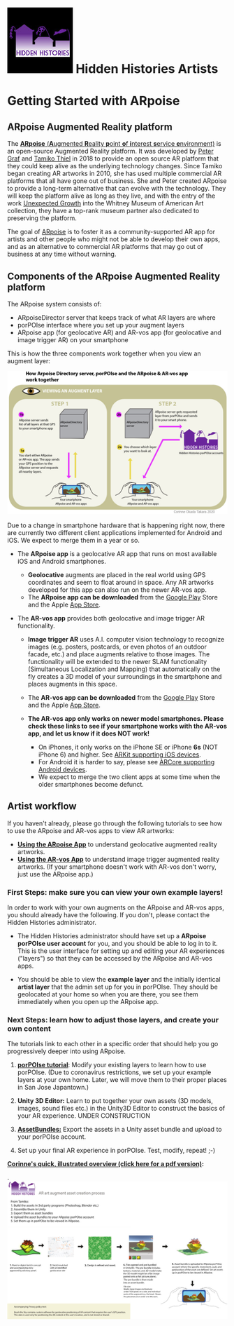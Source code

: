 # ![Hidden Histories Logo](/images/hiddenhistories-logo.png) Hidden Histories Artists
# Getting Started with ARpoise 

## ARpoise Augmented Reality platform

The [**ARpoise** (**A**ugmented **R**eality **p**oint **o**f **i**nterest **s**ervice **e**nvironment)](http://arpoise.com/) is an open-source Augmented Reality platform. It was developed by [Peter Graf](http://mission-base.com/peter/) and [Tamiko Thiel](http://tamikothiel.com/) in 2018 to provide an open source AR platform that they could keep alive as the underlying technology changes. Since Tamiko began creating AR artworks in 2010, she has used multiple commercial AR platforms that all have gone out of business. She and Peter created ARpoise to provide a long-term alternative that can evolve with the technology. They will keep the platform alive as long as they live, and with the entry of the work [Unexpected Growth](http://tamikothiel.com/unexpectedgrowth/) into the Whitney Museum of American Art collection, they have a top-rank museum partner also dedicated to preserving the platform. 

The goal of [ARpoise](http://arpoise.com/) is to foster it as a community-supported AR app for artists and other people who might not be able to develop their own apps, and as an alternative to commercial AR platforms that may go out of business at any time without warning. 

## Components of the ARpoise Augmented Reality platform

The ARpoise system consists of:

- ARpoiseDirector server that keeps track of what AR layers are where
- porPOIse interface where you set up your augment layers
- ARpoise app (for geolocative AR) and AR-vos app (for geolocative and image trigger AR) on your smartphone

This is how the three components work together when you view an augment layer:

![Corinne's overview of viewing AR with ARpoise](images/hiddenhistories-ARviewingWorkflow_v3_1024w.png)

Due to a change in smartphone hardware that is happening right now, there are currently two different client applications implemented for Android and iOS. We expect to merge them in a year or so. 

- The **ARpoise app** is a geolocative AR app that runs on most available iOS and Android smartphones. 
  - **Geolocative** augments are placed in the real world using GPS coordinates and seem to float around in space. Any AR artworks developed for this app can also run on the newer AR-vos app. 
  - The **ARpoise app can be downloaded** from the [Google Play](https://play.google.com/store/apps/details?id=com.arpoise.ARpoise) Store and the Apple [App Store](https://itunes.apple.com/de/app/arpoise/id1451460843).

- The **AR-vos app** provides both geolocative and image trigger AR functionality. 
  - **Image trigger AR** uses A.I. computer vision technology to recognize images (e.g. posters, postcards, or even photos of an outdoor facade, etc.) and place augments relative to those images. The functionality will be extended to the newer SLAM functionality (Simultaneous Localization and Mapping) that automatically on the fly creates a 3D model of your surroundings in the smartphone and places augments in this space. 
  - The **AR-vos app can be downloaded** from the [Google Play](https://play.google.com/store/apps/details?id=com.arpoise.ARvos) Store and the Apple [App Store](https://apps.apple.com/us/app/ar-vos/id1483218444).
  
  - **The AR-vos app only works on newer model smartphones. Please check these links to see if your smartphone works with the AR-vos app, and let us know if it does NOT work!** 
    - On iPhones, it only works on the iPhone SE or iPhone **6s** (NOT iPhone 6) and higher. See [ARKit supporting iOS devices](https://developer.apple.com/library/archive/documentation/DeviceInformation/Reference/iOSDeviceCompatibility/DeviceCompatibilityMatrix/DeviceCompatibilityMatrix.html).
    - For Android it is harder to say, please see [ARCore supporting Android devices](https://developers.google.com/ar/discover/supported-devices).
    - We expect to merge the two client apps at some time when the older smartphones become defunct. 

## Artist workflow

If you haven't already, please go through the following tutorials to see how to use the ARpoise and AR-vos apps to view AR artworks:
- [**Using the ARpoise App**](UsingARpoiseApp.md#-hidden-histories-artists-overview) to understand geolocative augmented reality artworks.
- [**Using the AR-vos App**](https://github.com/ARPOISE/ARpoise/blob/master/unity/AR-vos-examples.md#-ar-vos-augmented-reality-app) to understand image trigger augmented reality artworks. (If your smartphone doesn't work with AR-vos don't worry, just use the ARpoise app.)

### First Steps: make sure you can view your own example layers!

In order to work with your own augments on the ARpoise and AR-vos apps, you should already have the following. If you don't, please contact the Hidden Histories administrator. 

- The Hidden Histories administrator should have set up a **ARpoise porPOIse user account** for you, and you should be able to log in to it. This is the user interface for setting up and editing your AR experiences ("layers") so that they can be accessed by the ARpoise and AR-vos apps.

- You should be able to view the **example layer** and the initially identical **artist layer** that the admin set up for you in porPOIse. They should be geolocated at your home so when you are there, you see them immediately when you open up the ARpoise app.

### Next Steps: learn how to adjust those layers, and create your own content

The tutorials link to each other in a specific order that should help you go progressively deeper into using ARpoise.

1. [**porPOIse tutorial**](UsingPorPOIse.md#-hidden-histories-artists): Modify your existing layers to learn how to use porPOIse. (Due to coronavirus restrictions, we set up your example layers at your own home. Later, we will move them to their proper places in San Jose Japantown.)

2. **Unity 3D Editor:** Learn to put together your own assets (3D models, images, sound files etc.) in the Unity3D Editor to construct the basics of your AR experience. UNDER CONSTRUCTION

3. [**AssetBundles:**](https://github.com/Hidden-Histories/Public-Resources/blob/master/documentation/CreatingAssetBundles.md) Export the assets in a Unity asset bundle and upload to your porPOIse account.

4. Set up your final AR experience in porPOIse. Test, modify, repeat! ;-)

**[Corinne's quick, illustrated overview (click here for a pdf version)](http://hiddenhistoriesjtown.org/wp-content/uploads/Hidden-Histories-art-asset-process-revised-process_v2.pdf):**

. 
![AR art creation overview  Corinne](images/hiddenhistories-art-asset-process_v2_1024w.jpg)
